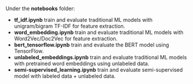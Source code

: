 Under the **notebooks** folder:

- **tf_idf.ipynb**
  train and evaluate traditional ML models with unigram/bigram TF-IDF for feature extraction.
- **word_embedding.ipynb**
  train and evaluate traditional ML models with Word2Vec/Doc2Vec for feature extraction.
- **bert_tensorflow.ipynb**
  train and evaluate the BERT model using TensorFlow.
- **unlabeled_embeddings.ipynb**
  train and evaluate traditional ML models with pretrained word embeddings using unlabeled data.
- **semi-supervised_learning.ipynb**
  train and evaluate semi-supervised model with labeled data + unlabeled data. 


